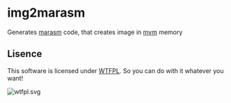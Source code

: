 # img2marasm
Generates [marasm](https://github.com/marasm-group/mvm/wiki/marASM-syntax) code, that creates image in [mvm](https://github.com/marasm-group/mvm) memory

## Lisence ##

This software is licensed under [WTFPL](http://www.wtfpl.net/about/). So you can do with it whatever you want!

![wtfpl.svg](http://www.wtfpl.net/wp-content/uploads/2012/12/wtfpl.svg)
